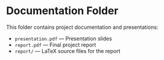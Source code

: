 # Documentation Folder

This folder contains project documentation and presentations:

- `presentation.pdf` — Presentation slides
- `report.pdf` — Final project report
- `report/` — LaTeX source files for the report

